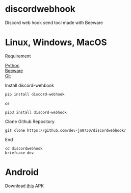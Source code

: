 # discordwebhook
Discord web hook send tool made with Beeware

# Linux, Windows, MacOS

Requirement

[Python](https://www.python.org/downloads/)<br>
[Beeware](https://docs.beeware.org/en/latest/)<br>
[Git](https://git-scm.com/downloads)<br>

Install discord-wehbook
```
pip install discord-webhook
```
or
```
pip3 install discord-webhook
```

Clone Github Repository

```
git clone https://github.com/dev-jm0730/discordwebhook/
```

End

```
cd discordwebhook
briefcase dev
```

# Android

Download [this](https://github.com/dev-jm0730/discordwebhook/releases/download/1/discord-webhook_0.0.1.apk) APK
